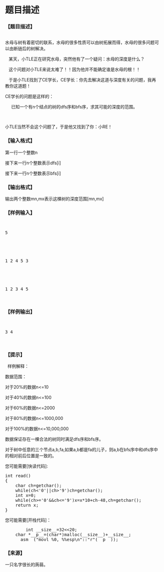 # 题目描述


<h3>
【题目描述】
</h3>
<p>
<span lang="en-us"> </span> 
</p>
<p>
<img src="/upload/image/20170220/20170220062127_82634.png" alt=""/> 
</p>
<p>
水母与树有着密切的联系，水母的很多性质可以由树拓展而得，水母的很多问题可以由断链后的树解决。
</p>
<p>
   某天，小TLE正在研究水母，突然他有了一个疑问：水母的深度是什么？
</p>
<p>
   这个问题对小TLE来说太难了！！因为他并不能确定谁是水母的根！！
</p>
<p>
   于是小TLE找到了CE学长，CE学长：你先去解决这道与深度有关的问题，我再教你这道题！
</p>
<p>
CE学长的问题是这样的：
</p>
<p>
     已知一个有n个结点的树的dfs序和bfs序，求其可能的深度的范围。
</p>
<p>
<br/>
</p>
<p>
小TLE当然不会这个问题了，于是他又找到了你：小RE！
</p>
<h3>
【输入格式】
</h3>
<p>
<span lang="en-us"> </span> 
</p>
<p>
第一行一个整数n
</p>
<p>
接下来一行n个整数表示dfs[i]
</p>
<p>
接下来一行n个整数表示bfs[i]
</p>
<h3>
【输出格式】
</h3>
<div class="ptx" lang="zh-CN">
<span lang="en-us"> 
<p>
输出两个整数mn,mx表示这棵树的深度范围[mn,mx]
</p>
</span> 
</div>
<h3>
【样例输入】
</h3>
<pre class="sio"><p>
5
</p>

<p>
1 2 4 5 3
</p>

<p>
1 2 3 4 5
</p>
</pre>
<h3>
【样例输出】
</h3>
<pre class="sio"><p>
3 4
</p>
</pre>
<h3>
【提示】
</h3>
<p>
  样例解释：<img src="/upload/image/20170529/20170529200601_44158.png" alt=""/> 
</p>
<p>
数据范围：
</p>
<p>
对于20%的数据n&lt;=10
</p>
<p>
对于40%的数据n&lt;=100
</p>
<p>
对于60%的数据n&lt;=2000
</p>
<p>
对于80%的数据n&lt;=1000,000
</p>
<p>
对于100%的数据n&lt;=10,000,000
</p>
<p>
数据保证存在一棵合法的树同时满足dfs序和bfs序。
</p>
<p>
对于树中任意的三个节点a,b,fa,如果a,b都是fa的儿子，则a,b在bfs序中和dfs序中的相对前后位置是一致的。
</p>
<p>
您可能需要[快读代码]:
</p>
<pre class="prettyprint lang-cpp">int read()
{	
	char ch=getchar();
	while(ch&lt;&#39;0&#39;||ch&gt;&#39;9&#39;)ch=getchar();
	int x=0; 
	while(ch&gt;=&#39;0&#39;&amp;&amp;ch&lt;=&#39;9&#39;)x=x*10+ch-48,ch=getchar(); 
	return x;
}</pre>
<p>
您可能需要[开栈代码]：
</p>
<pre class="prettyprint lang-cpp">        int __size__=32&lt;&lt;20;
	char *__p__=(char*)malloc(__size__)+__size__;
	__asm__(&#34;movl %0, %%esp\n&#34;::&#34;r&#34;(__p__));</pre>
<h3>
【来源】
</h3>
<p>
一只名字很长的蒟蒻。
</p>

